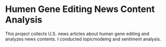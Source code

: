 # Humen Gene Editing News Content Analysis

This project collects U.S. news articles about human gene editing and analyzes news contents. I conducted topicmodeing and sentiment analysis.
